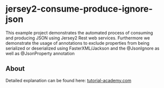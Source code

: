 # jersey2-consume-produce-ignore-json
This example project demonstrates the automated process of consuming and producing JSON using Jersey2 Rest web services. Furthermore we demonstrate the usage of annotations to exclude properties from being serialized or deserialized using FasterXML/Jackson and the @JsonIgnore as well as @JsonProperty annotation

## About
Detailed explanation can be found here: [tutorial-academy.com](https://tutorial-academy.com/rest-jersey2-consume-produce-ignore-json-properties/)
